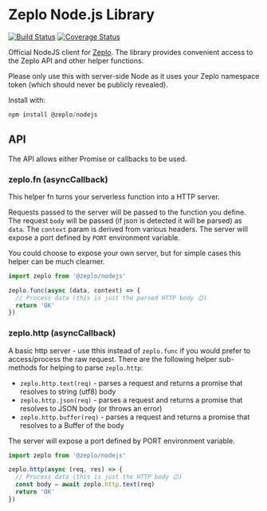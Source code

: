 # Zeplo Node.js Library

[![Build Status](https://travis-ci.org/zeplo/zeplo-nodejs.svg?branch=master)](https://travis-ci.org/zeplo/zeplo-nodejs) [![Coverage Status](https://coveralls.io/repos/github/zeplo/zeplo-nodejs/badge.svg?branch=master)](https://coveralls.io/github/zeplo/zeplo-nodejs?branch=master)

Official NodeJS client for [Zeplo](https://zeplo.io). The library provides convenient access to the Zeplo API and other helper functions.

Please only use this with server-side Node as it uses your Zeplo namespace token (which should never be publicly revealed).

Install with:

```js
npm install @zeplo/nodejs
```


## API

The API allows either Promise or callbacks to be used.

### zeplo.fn (asyncCallback)

This helper fn turns your serverless function into a HTTP server. 

Requests passed to the server will be passed to the function you define. The request `body` will be passed (if json is detected it will be parsed) as `data`. The `context` param is derived from various headers. The server will expose a port defined by `PORT` environment variable.

You could choose to expose your own server, but for simple cases this helper can be much clearner. 

```js
import zeplo from '@zeplo/nodejs'

zeplo.func(async (data, context) => {
  // Process data (this is just the parsed HTTP body 😉)
  return 'OK'
})
```

### zeplo.http (asyncCallback)

A basic http server - use tthis instead of `zeplo.func` if you would prefer to access/process the raw request. There are the following helper sub-methods for helping to parse `zeplo.http`:

 * `zeplo.http.text(req)` - parses a request and returns a promise that resolves to string (utf8) body
 * `zeplo.http.json(req)` - parses a request and returns a promise that resolves to JSON body (or throws an error)
 * `zeplo.http.buffer(req)` - parses a request and returns a promise that resolves to a Buffer of the body

The server will expose a port defined by PORT environment variable.

```js
import zeplo from '@zeplo/nodejs'

zeplo.http(async (req, res) => {
  // Process data (this is just the HTTP body 😉)
  const body = await zeplo.http.text(req)
  return 'OK'
})
```


